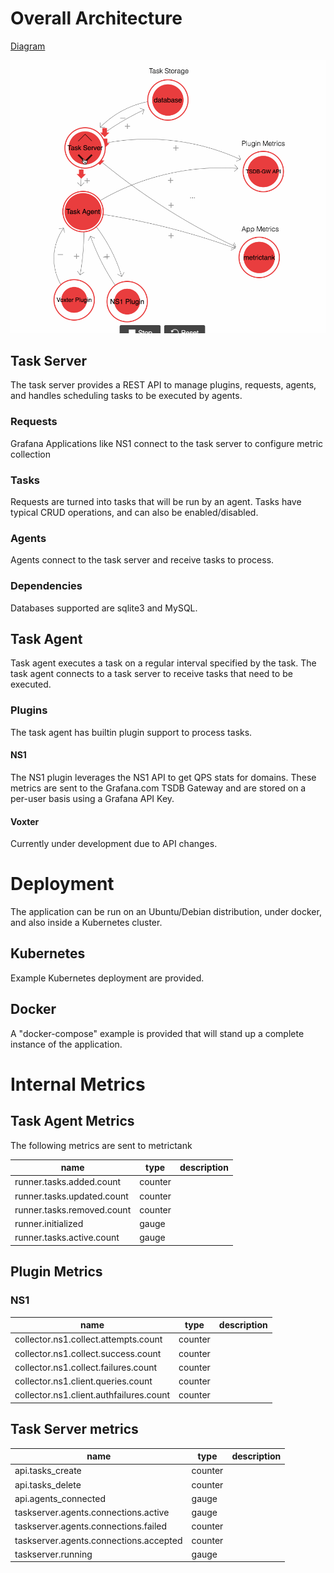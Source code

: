 # Overall Architecture

[Diagram](https://bit.ly/2H1Oi5m)

![raintank-app](img/raintank-app-animation.gif)

## Task Server

The task server provides a REST API to manage plugins, requests, agents, and handles scheduling tasks to be executed by agents.

### Requests

Grafana Applications like NS1 connect to the task server to configure metric collection

### Tasks

Requests are turned into tasks that will be run by an agent.  Tasks have typical CRUD operations, and can also be enabled/disabled.

### Agents

Agents connect to the task server and receive tasks to process.


### Dependencies

Databases supported are sqlite3 and MySQL.

## Task Agent

Task agent executes a task on a regular interval specified by the task.
The task agent connects to a task server to receive tasks that need to be executed.

### Plugins

The task agent has builtin plugin support to process tasks.

#### NS1

The NS1 plugin leverages the NS1 API to get QPS stats for domains. These metrics are sent to the Grafana.com TSDB Gateway and are stored on a per-user basis using a Grafana API Key.

#### Voxter

Currently under development due to API changes.

# Deployment

The application can be run on an Ubuntu/Debian distribution, under docker, and also inside a Kubernetes cluster.

## Kubernetes

Example Kubernetes deployment are provided.

## Docker

A "docker-compose" example is provided that will stand up a complete instance of the application.

# Internal Metrics

## Task Agent Metrics
The following metrics are sent to metrictank

|name|type|description|
|----|----|-----------|
runner.tasks.added.count|counter|
runner.tasks.updated.count|counter|
runner.tasks.removed.count|counter|
runner.initialized|gauge|
runner.tasks.active.count|gauge|

## Plugin Metrics
### NS1
|name|type|description|
|----|----|-----------|
collector.ns1.collect.attempts.count|counter|
collector.ns1.collect.success.count|counter|
collector.ns1.collect.failures.count|counter|
collector.ns1.client.queries.count|counter|
collector.ns1.client.authfailures.count|counter|

## Task Server metrics

|name|type|description|
|----|----|-----------|
api.tasks_create|counter|
api.tasks_delete|counter|
api.agents_connected|gauge|
taskserver.agents.connections.active|gauge|
taskserver.agents.connections.failed|counter|
taskserver.agents.connections.accepted|counter|
taskserver.running|gauge|

